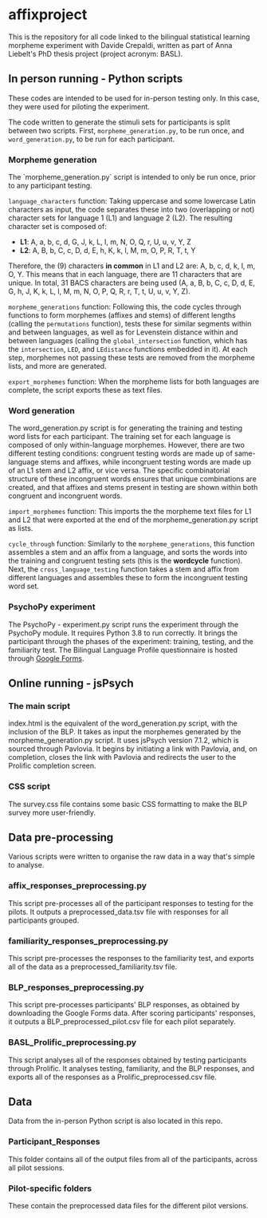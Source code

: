 <h1> affixproject </h1>
This is the repository for all code linked to the bilingual statistical learning morpheme experiment with Davide Crepaldi, written as part of Anna Liebelt's PhD thesis project (project acronym: BASL).

<h2> In person running - Python scripts </h2>
These codes are intended to be used for in-person testing only. In this case, they were used for piloting the experiment.

The code written to generate the stimuli sets for participants is split between two scripts. First, `morpheme_generation.py`, to be run once, and `word_generation.py`, to be run for each participant.

<h3> Morpheme generation </h3>
The `morpheme_generation.py` script is intended to only be run once, prior to any participant testing. 

`language_characters` function: Taking uppercase and some lowercase Latin characters as input, the code separates these into two (overlapping or not) character sets for language 1 (L1) and language 2 (L2). The resulting character set is composed of:
<ul>
	<li><strong>L1</strong>: A, a, b, c, d, G, J, k, L, l, m, N, O, Q, r, U, u, v, Y, Z</li>
	<li><strong>L2</strong>: A, B, b, C, c, D, d, E, h, K, k, l, M, m, O, P, R, T, t, Y</li>
</ul>
Therefore, the (9) characters <strong>in common</strong> in L1 and L2 are: A, b, c, d, k, l, m, O, Y. This means that in each language, there are 11 characters that are unique. In total, 31 BACS characters are being used (A, a, B, b, C, c, D, d, E, G, h, J, K, k, L, l, M, m, N, O, P, Q, R, r, T, t, U, u, v, Y, Z).

`morpheme_generations` function: Following this, the code cycles through functions to form morphemes (affixes and stems) of different lengths (calling the `permutations` function), tests these for similar segments within and between languages, as well as for Levenstein distance within and between languages (calling the `global_intersection` function, which has the `intersection`, `LED`, and `LEdistance` functions embedded in it). At each step, morphemes not passing these tests are removed from the morpheme lists, and more are generated. 

`export_morphemes` function: When the morpheme lists for both languages are complete, the script exports these as text files.

<h3> Word generation </h3>
The word_generation.py script is for generating the training and testing word lists for each participant. The training set for each language is composed of only within-language morphemes. However, there are two different testing conditions: congruent testing words are made up of same-language stems and affixes, while incongruent testing words are made up of an L1 stem and L2 affix, or vice versa. The specific combinatorial structure of these incongruent words ensures that unique combinations are created, and that affixes and stems present in testing are shown within both congruent and incongruent words.

`import_morphemes` function: This imports the the morpheme text files for L1 and L2 that were exported at the end of the morpheme_generation.py script as lists.

`cycle_through` function: Similarly to the `morpheme_generations`, this function assembles a stem and an affix from a language, and sorts the words into the training and congruent testing sets (this is the **wordcycle** function). Next, the `cross_language_testing` function takes a stem and affix from different languages and assembles these to form the incongruent testing word set.

<h3> PsychoPy experiment </h3>
The PsychoPy - experiment.py script runs the experiment through the PsychoPy module. It requires Python 3.8 to run correctly. It brings the participant through the phases of the experiment: training, testing, and the familiarity test. The Bilingual Language Profile questionnaire is hosted through <a href="https://forms.gle/g3AmuDJuMDPRTSUQ9">Google Forms</a>. 

<h2> Online running - jsPsych </h2>
<h3> The main script </h3>
index.html is the equivalent of the word_generation.py script, with the inclusion of the BLP. It takes as input the morphemes generated by the morpheme_generation.py script. It uses jsPsych version 7.1.2, which is sourced through Pavlovia. It begins by initiating a link with Pavlovia, and, on completion, closes the link with Pavlovia and redirects the user to the Prolific completion screen. 

<h3> CSS script </h3>
The survey.css file contains some basic CSS formatting to make the BLP survey more user-friendly.

<h2> Data pre-processing </h2>
Various scripts were written to organise the raw data in a way that's simple to analyse.

<h3> affix_responses_preprocessing.py </h3>
This script pre-processes all of the participant responses to testing for the pilots. It outputs a preprocessed_data.tsv file with responses for all participants grouped.

<h3> familiarity_responses_preprocessing.py </h3>
This script pre-processes the responses to the familiarity test, and exports all of the data as a preprocessed_familiarity.tsv file.

<h3> BLP_responses_preprocessing.py </h3>
This script pre-processes participants' BLP responses, as obtained by downloading the Google Forms data. After scoring participants' responses, it outputs a BLP_preprocessed_pilot.csv file for each pilot separately. 

<h3> BASL_Prolific_preprocessing.py </h3>
This script analyses all of the responses obtained by testing participants through Prolific. It analyses testing, familiarity, and the BLP responses, and exports all of the responses as a Prolific_preprocessed.csv file.

<h2> Data </h2>
Data from the in-person Python script is also located in this repo.

<h3> Participant_Responses </h3>
This folder contains all of the output files from all of the participants, across all pilot sessions.

<h3> Pilot-specific folders </h3>
These contain the preprocessed data files for the different pilot versions.